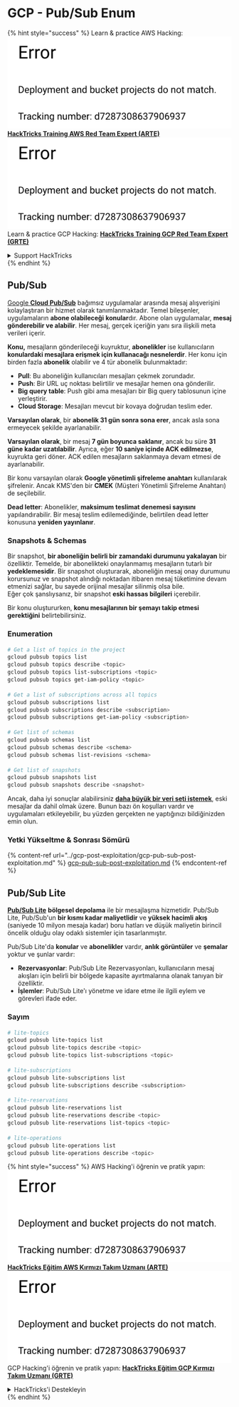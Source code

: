 # GCP - Pub/Sub Enum

{% hint style="success" %}
Learn & practice AWS Hacking:<img src="../../../.gitbook/assets/image (1) (1).png" alt="" data-size="line">[**HackTricks Training AWS Red Team Expert (ARTE)**](https://training.hacktricks.xyz/courses/arte)<img src="../../../.gitbook/assets/image (1) (1).png" alt="" data-size="line">\
Learn & practice GCP Hacking: <img src="../../../.gitbook/assets/image (2).png" alt="" data-size="line">[**HackTricks Training GCP Red Team Expert (GRTE)**<img src="../../../.gitbook/assets/image (2).png" alt="" data-size="line">](https://training.hacktricks.xyz/courses/grte)

<details>

<summary>Support HackTricks</summary>

* Check the [**subscription plans**](https://github.com/sponsors/carlospolop)!
* **Join the** 💬 [**Discord group**](https://discord.gg/hRep4RUj7f) or the [**telegram group**](https://t.me/peass) or **follow** us on **Twitter** 🐦 [**@hacktricks\_live**](https://twitter.com/hacktricks\_live)**.**
* **Share hacking tricks by submitting PRs to the** [**HackTricks**](https://github.com/carlospolop/hacktricks) and [**HackTricks Cloud**](https://github.com/carlospolop/hacktricks-cloud) github repos.

</details>
{% endhint %}

## Pub/Sub <a href="#reviewing-cloud-pubsub" id="reviewing-cloud-pubsub"></a>

[Google **Cloud Pub/Sub**](https://cloud.google.com/pubsub/) bağımsız uygulamalar arasında mesaj alışverişini kolaylaştıran bir hizmet olarak tanımlanmaktadır. Temel bileşenler, uygulamaların **abone olabileceği** **konular**dır. Abone olan uygulamalar, **mesaj gönderebilir ve alabilir**. Her mesaj, gerçek içeriğin yanı sıra ilişkili meta verileri içerir.

**Konu,** mesajların gönderileceği kuyruktur, **abonelikler** ise kullanıcıların **konulardaki mesajlara erişmek için kullanacağı nesnelerdir**. Her konu için birden fazla **abonelik** olabilir ve 4 tür abonelik bulunmaktadır:

* **Pull**: Bu aboneliğin kullanıcıları mesajları çekmek zorundadır.
* **Push**: Bir URL uç noktası belirtilir ve mesajlar hemen ona gönderilir.
* **Big query table**: Push gibi ama mesajları bir Big query tablosunun içine yerleştirir.
* **Cloud Storage**: Mesajları mevcut bir kovaya doğrudan teslim eder.

**Varsayılan olarak**, bir **abonelik 31 gün sonra sona erer**, ancak asla sona ermeyecek şekilde ayarlanabilir.

**Varsayılan olarak**, bir mesaj **7 gün boyunca saklanır**, ancak bu süre **31 güne kadar uzatılabilir**. Ayrıca, eğer **10 saniye içinde ACK edilmezse**, kuyrukta geri döner. ACK edilen mesajların saklanmaya devam etmesi de ayarlanabilir.

Bir konu varsayılan olarak **Google yönetimli şifreleme anahtarı** kullanılarak şifrelenir. Ancak KMS'den bir **CMEK** (Müşteri Yönetimli Şifreleme Anahtarı) de seçilebilir.

**Dead letter**: Abonelikler, **maksimum teslimat denemesi sayısını** yapılandırabilir. Bir mesaj teslim edilemediğinde, belirtilen dead letter konusuna **yeniden yayınlanır**.

### Snapshots & Schemas

Bir snapshot, **bir aboneliğin belirli bir zamandaki durumunu yakalayan** bir özelliktir. Temelde, bir abonelikteki onaylanmamış mesajların tutarlı bir **yedeklemesidir**. Bir snapshot oluşturarak, aboneliğin mesaj onay durumunu korursunuz ve snapshot alındığı noktadan itibaren mesaj tüketimine devam etmenizi sağlar, bu sayede orijinal mesajlar silinmiş olsa bile.\
Eğer çok şanslıysanız, bir snapshot **eski hassas bilgileri** içerebilir.

Bir konu oluştururken, **konu mesajlarının bir şemayı takip etmesi gerektiğini** belirtebilirsiniz.

### Enumeration
```bash
# Get a list of topics in the project
gcloud pubsub topics list
gcloud pubsub topics describe <topic>
gcloud pubsub topics list-subscriptions <topic>
gcloud pubsub topics get-iam-policy <topic>

# Get a list of subscriptions across all topics
gcloud pubsub subscriptions list
gcloud pubsub subscriptions describe <subscription>
gcloud pubsub subscriptions get-iam-policy <subscription>

# Get list of schemas
gcloud pubsub schemas list
gcloud pubsub schemas describe <schema>
gcloud pubsub schemas list-revisions <schema>

# Get list of snapshots
gcloud pubsub snapshots list
gcloud pubsub snapshots describe <snapshot>
```
Ancak, daha iyi sonuçlar alabilirsiniz [**daha büyük bir veri seti istemek**](https://cloud.google.com/pubsub/docs/replay-overview), eski mesajlar da dahil olmak üzere. Bunun bazı ön koşulları vardır ve uygulamaları etkileyebilir, bu yüzden gerçekten ne yaptığınızı bildiğinizden emin olun.

### Yetki Yükseltme & Sonrası Sömürü

{% content-ref url="../gcp-post-exploitation/gcp-pub-sub-post-exploitation.md" %}
[gcp-pub-sub-post-exploitation.md](../gcp-post-exploitation/gcp-pub-sub-post-exploitation.md)
{% endcontent-ref %}

## Pub/Sub Lite

[**Pub/Sub Lite**](https://cloud.google.com/pubsub/docs/choosing-pubsub-or-lite) **bölgesel depolama** ile bir mesajlaşma hizmetidir. Pub/Sub Lite, Pub/Sub'un **bir kısmı kadar maliyetlidir** ve **yüksek hacimli akış** (saniyede 10 milyon mesaja kadar) boru hatları ve düşük maliyetin birincil öncelik olduğu olay odaklı sistemler için tasarlanmıştır.

Pub/Sub Lite'da **konular** ve **abonelikler** vardır, **anlık görüntüler** ve **şemalar** yoktur ve şunlar vardır:

* **Rezervasyonlar**: Pub/Sub Lite Rezervasyonları, kullanıcıların mesaj akışları için belirli bir bölgede kapasite ayırtmalarına olanak tanıyan bir özelliktir.
* **İşlemler**: Pub/Sub Lite'ı yönetme ve idare etme ile ilgili eylem ve görevleri ifade eder.

### Sayım
```bash
# lite-topics
gcloud pubsub lite-topics list
gcloud pubsub lite-topics describe <topic>
gcloud pubsub lite-topics list-subscriptions <topic>

# lite-subscriptions
gcloud pubsub lite-subscriptions list
gcloud pubsub lite-subscriptions describe <subscription>

# lite-reservations
gcloud pubsub lite-reservations list
gcloud pubsub lite-reservations describe <topic>
gcloud pubsub lite-reservations list-topics <topic>

# lite-operations
gcloud pubsub lite-operations list
gcloud pubsub lite-operations describe <topic>
```
{% hint style="success" %}
AWS Hacking'i öğrenin ve pratik yapın:<img src="../../../.gitbook/assets/image (1) (1).png" alt="" data-size="line">[**HackTricks Eğitim AWS Kırmızı Takım Uzmanı (ARTE)**](https://training.hacktricks.xyz/courses/arte)<img src="../../../.gitbook/assets/image (1) (1).png" alt="" data-size="line">\
GCP Hacking'i öğrenin ve pratik yapın: <img src="../../../.gitbook/assets/image (2).png" alt="" data-size="line">[**HackTricks Eğitim GCP Kırmızı Takım Uzmanı (GRTE)**<img src="../../../.gitbook/assets/image (2).png" alt="" data-size="line">](https://training.hacktricks.xyz/courses/grte)

<details>

<summary>HackTricks'i Destekleyin</summary>

* [**abonelik planlarını**](https://github.com/sponsors/carlospolop) kontrol edin!
* **💬 [**Discord grubuna**](https://discord.gg/hRep4RUj7f) veya [**telegram grubuna**](https://t.me/peass) katılın ya da **Twitter'da** 🐦 [**@hacktricks\_live**](https://twitter.com/hacktricks\_live)**'i takip edin.**
* **Hacking ipuçlarını paylaşmak için** [**HackTricks**](https://github.com/carlospolop/hacktricks) ve [**HackTricks Cloud**](https://github.com/carlospolop/hacktricks-cloud) github reposuna PR gönderin.

</details>
{% endhint %}
